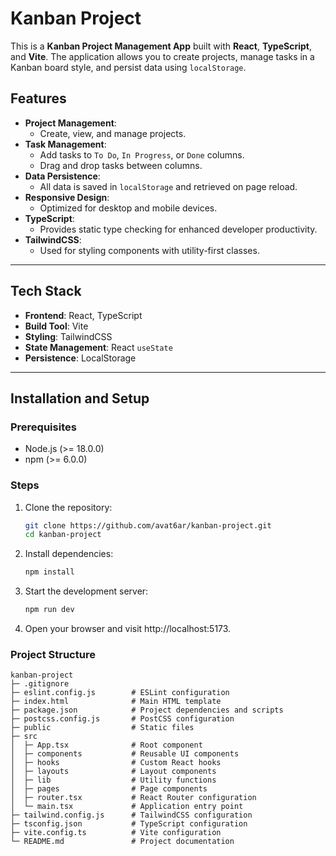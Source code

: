 # Kanban Project

This is a **Kanban Project Management App** built with **React**, **TypeScript**, and **Vite**. The application allows you to create projects, manage tasks in a Kanban board style, and persist data using `localStorage`.

## Features

- **Project Management**:
  - Create, view, and manage projects.
- **Task Management**:
  - Add tasks to `To Do`, `In Progress`, or `Done` columns.
  - Drag and drop tasks between columns.
- **Data Persistence**:
  - All data is saved in `localStorage` and retrieved on page reload.
- **Responsive Design**:
  - Optimized for desktop and mobile devices.
- **TypeScript**:
  - Provides static type checking for enhanced developer productivity.
- **TailwindCSS**:
  - Used for styling components with utility-first classes.

---

## Tech Stack

- **Frontend**: React, TypeScript
- **Build Tool**: Vite
- **Styling**: TailwindCSS
- **State Management**: React `useState`
- **Persistence**: LocalStorage

---

## Installation and Setup

### Prerequisites
- Node.js (>= 18.0.0)
- npm (>= 6.0.0)

### Steps

1. Clone the repository:
   ```bash
   git clone https://github.com/avat6ar/kanban-project.git
   cd kanban-project

2. Install dependencies:
   ```bash
   npm install
   
3. Start the development server:
   ```bash
   npm run dev

4. Open your browser and visit http://localhost:5173.


### Project Structure

```
kanban-project
├─ .gitignore
├─ eslint.config.js        # ESLint configuration
├─ index.html              # Main HTML template
├─ package.json            # Project dependencies and scripts
├─ postcss.config.js       # PostCSS configuration
├─ public                  # Static files
├─ src
│  ├─ App.tsx              # Root component
│  ├─ components           # Reusable UI components
│  ├─ hooks                # Custom React hooks
│  ├─ layouts              # Layout components
│  ├─ lib                  # Utility functions
│  ├─ pages                # Page components
│  ├─ router.tsx           # React Router configuration
│  └─ main.tsx             # Application entry point
├─ tailwind.config.js      # TailwindCSS configuration
├─ tsconfig.json           # TypeScript configuration
├─ vite.config.ts          # Vite configuration
└─ README.md               # Project documentation
```
